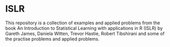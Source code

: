 # ISLR
This repository is a collection of examples and applied problems from the book An Introduction to Statistical Learning with applications in R (ISLR) by Gareth James, Daniela Witten, Trevor Hastie, Robert Tibshirani and some of the practise problems and applied problems.
